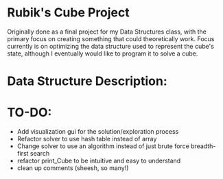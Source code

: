 # Rubik's Cube Project
Originally done as a final project for my Data Structures class, with the primary focus on creating something that could theoretically work. Focus currently is on optimizing the data structure used to represent the cube's state, although I eventually would like to program it to solve a cube.

# Data Structure Description:


# TO-DO:
 - Add visualization gui for the solution/exploration process
 - Refactor solver to use hash table instead of array
 - Change solver to use an algorithm instead of just brute force breadth-first search
 - refactor print_Cube to be intuitive and easy to understand
 - clean up comments (sheesh, so many!)